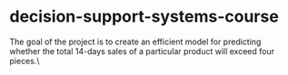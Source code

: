 # decision-support-systems-course

The goal of the project is to create an efficient model for predicting\
whether the total 14-days sales of a particular product will exceed four pieces.\

